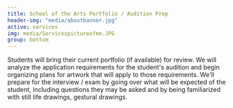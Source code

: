 ```yaml
---
title: School of the Arts Portfolio / Audition Prep
header-img: "media/aboutbanner.jpg"
active: services
img: media/Servicespictureofme.JPG
group: bottom
---
```


Students will bring their current portfolio (if available) for review. We will analyze the application requirements for the student's audition and begin organizing plans for artwork that will apply to those requirements. We'll prepare for the interview / exam by going over what will be expected of the student, including questions they may be asked and by being familiarized with still life drawings, gestural drawings.


